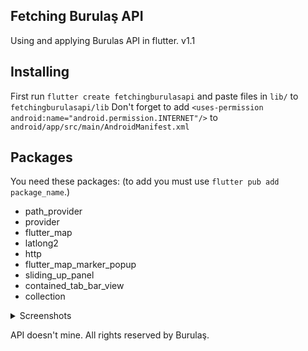 ## Fetching Burulaş API
Using and applying Burulas API in flutter. v1.1


## Installing
First run `flutter create fetchingburulasapi` and paste files in `lib/` to `fetchingburulasapi/lib`
Don't forget to add `<uses-permission android:name="android.permission.INTERNET"/>` to `android/app/src/main/AndroidManifest.xml`

## Packages
You need these packages: (to add you must use `flutter pub add package_name`.)
  - path_provider
  - provider
  - flutter_map
  - latlong2
  - http
  - flutter_map_marker_popup
  - sliding_up_panel
  - contained_tab_bar_view
  - collection

<details>
<summary>Screenshots</summary>

## Screenshots
![Ana Sayfa](https://github.com/erenbozaci/FetchingBurulasAPI/assets/42115597/d2dd83ae-9d39-489d-9090-ebbdfeea596a)
![Otobüs Bilgi](https://github.com/erenbozaci/FetchingBurulasAPI/assets/42115597/9e0fb11f-8fd2-4b04-91ce-32d4885d070f)
![Harita](https://github.com/erenbozaci/FetchingBurulasAPI/assets/42115597/3b1c7b13-752b-42df-9e77-c0376b259eb9)
![Durak Bilgi](https://github.com/erenbozaci/FetchingBurulasAPI/assets/42115597/e34f339d-2c84-4ed4-9dec-dd17dc915f50)


</details>

API doesn't mine. All rights reserved by Burulaş.
